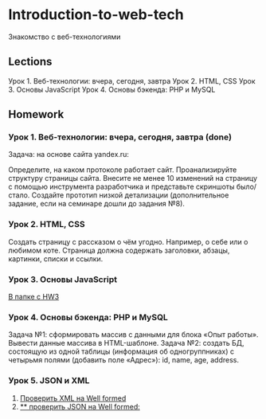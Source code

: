 ﻿# Introduction-to-web-tech
Знакомство с веб-технологиями
## Lections
Урок 1. Веб-технологии: вчера, сегодня, завтра
Урок 2. HTML, CSS
Урок 3. Основы JavaScript
Урок 4. Основы бэкенда: PHP и MySQL


## Homework
### Урок 1. Веб-технологии: вчера, сегодня, завтра (done)
Задача: на основе сайта yandex.ru:

Определите, на каком протоколе работает сайт.
Проанализируйте структуру страницы сайта.
Внесите не менее 10 изменений на страницу с помощью инструмента разработчика и представьте скриншоты было/стало.
Создайте прототип низкой детализации (дополнительное задание, если на семинаре дошли до задания №8).

### Урок 2. HTML, CSS
Создать страницу с рассказом о чём угодно. Например, о себе или о любимом коте.
Страница должна содержать заголовки, абзацы, картинки, списки и ссылки.

### Урок 3. Основы JavaScript
[В папке с HW3](Homeworks\HW3\Task\homework_3.txt)

### Урок 4. Основы бэкенда: PHP и MySQL
Задача №1: сформировать массив с данными для блока «Опыт работы».
Вывести данные массива в HTML-шаблоне.
Задача №2: создать БД, состоящую из одной таблицы (информация об одногруппниках) с четырьмя полями (добавить поле «Адрес»): id, name, age, address.

### Урок 5. JSON и XML
1. [Проверить XML на Well formed](/Homeworks/HW5/homework_5.txt)
2. [** проверить JSON на Well formed:](/Homeworks/HW5/homework_5.txt)